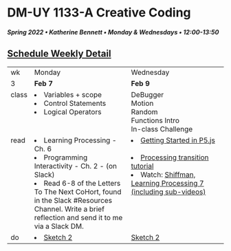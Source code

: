 # DM-UY 1133-A Creative Coding
##### Spring 2022 • Katherine Bennett • Monday & Wednesdays • 12:00-13:50

## [Schedule Weekly Detail](Calendar.md) 

<table>
<tr>
<td>wk</td>
<td>Monday </td>
<td>Wednesday </td>
</tr>
<!-- dates -->
<tr>
  <td valign="top">3</td>
  <td valign="top" width="48%"><strong>Feb 7</strong></td>
  <td valign="top" width="48%"><strong>Feb 9</strong></td>
</tr>
<!-- class -->
<tr>
	<td valign="top">class</td>
	<!-- day Tues -->
	<td valign="top" width="48%">
	<li> Variables + scope</li>
	<li> Control Statements</li> 
	<li> Logical Operators </li>
	</td>
	<!-- day Thurs -->
	<td valign="top" width="48%">
	DeBugger <br>
Motion <br>
	 Random <br>
	 Functions Intro<br>
	In-class Challenge <br>
	</td>
<!-- homework -->
<tr>
  <td valign="top">read</td>
  	<!-- day Tues -->
  	<td valign="top" width="48%">
  	<li> Learning Processing - Ch. 6 </li>
  	<li>Programming Interactivity - Ch. 2 - (on Slack)</li>
  	<li>Read 6-8 of the Letters To The Next CoHort, found in the Slack #Resources Channel. Write a brief reflection and send it to me via a Slack DM. <br> </li>
	</td>
  	<!-- day Thurs -->
  	<td valign="top" width="48%">
  	 <li><a href = "https://p5js.org/get-started/">Getting Started in P5.js </a> </li> <br>
  	<li> <a href = "https://github.com/processing/p5.js/wiki/Processing-transition"> Processing transition tutorial </a> </li>
  	<li> Watch: <a href="https://www.youtube.com/user/shiffman/playlists?view=50&sort=dd&shelf_id=2">Shiffman, Learning Processing 7 (including sub-videos)</a></li>
 </td>	
 </tr>
 <!-- do -->
<tr>
  <td valign="top">do</td>
	<!-- day Tues -->
 	<td valign="top"> 
 	<li><a href = "Sketch_2.md"> Sketch 2 </a></li>		
 	</td>
  	<!-- day Thurs -->
  	<td valign="top">
		<a href = "Sketch_2.md"> Sketch 2</a> <br>
 	</td>
  	</td>	
</tr>
</table>